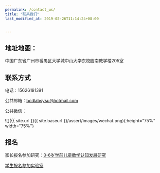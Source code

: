 ```yaml
---
permalink: /contact_us/
title: "联系我们"
last_modified_at: 2019-02-26T11:14:24+08:00


---
```


## 地址地图：

中国广东省广州市番禺区大学城中山大学东校园南教学楼205室

## 联系方式

电话：15626191391

公共邮箱：bcdlabsysu@hotmail.com

公共微信：

![]({{ site.url }}{{ site.baseurl }}/assert/images/wechat.png){:height="75%" width="75%"}

## 报名

家长报名参加研究：[3-6岁学前儿童数学认知发展研究](http://www.wjx.top/m/32406220.aspx)

[学生报名参加实验室](http://www.wjx.top/m/31474167.aspx)